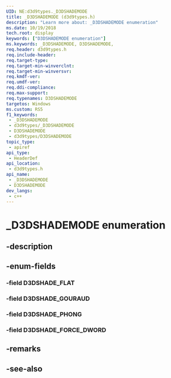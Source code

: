 ```yaml
---
UID: NE:d3d9types._D3DSHADEMODE
title: _D3DSHADEMODE (d3d9types.h)
description: "Learn more about: _D3DSHADEMODE enumeration"
ms.date: 10/19/2018
tech.root: display
keywords: ["D3DSHADEMODE enumeration"]
ms.keywords: _D3DSHADEMODE, D3DSHADEMODE,
req.header: d3d9types.h
req.include-header: 
req.target-type: 
req.target-min-winverclnt: 
req.target-min-winversvr: 
req.kmdf-ver: 
req.umdf-ver: 
req.ddi-compliance: 
req.max-support: 
req.typenames: D3DSHADEMODE
targetos: Windows
ms.custom: RS5
f1_keywords:
 - _D3DSHADEMODE
 - d3d9types/_D3DSHADEMODE
 - D3DSHADEMODE
 - d3d9types/D3DSHADEMODE
topic_type:
 - apiref
api_type:
 - HeaderDef
api_location:
 - d3d9types.h
api_name:
 - _D3DSHADEMODE
 - D3DSHADEMODE
dev_langs:
 - c++
---
```


# _D3DSHADEMODE enumeration


## -description

## -enum-fields

### -field D3DSHADE_FLAT 

### -field D3DSHADE_GOURAUD 

### -field D3DSHADE_PHONG 

### -field D3DSHADE_FORCE_DWORD 

## -remarks

## -see-also

